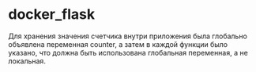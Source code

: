 # docker_flask
Для хранения значения счетчика внутри приложения была глобально объявлена переменная counter, а затем в каждой функции было указано, что должна быть использована глобальная переменная, а не локальная.
